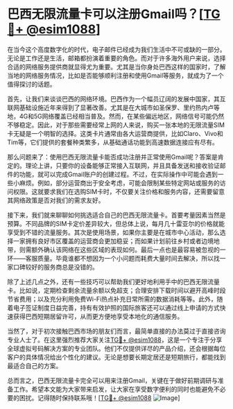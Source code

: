 # 巴西无限流量卡可以注册Gmail吗？[[TG💪+ @esim1088](https://t.me/s/esim1088)]

在当今这个高度数字化的时代，电子邮件已经成为我们生活中不可或缺的一部分。无论是工作还是生活，邮箱都扮演着重要的角色。而对于许多海外用户来说，选择合适的网络服务提供商就显得尤为重要。尤其是当你身处巴西这样的国家时，了解当地的网络服务情况，比如是否能够顺利注册和使用Gmail等服务，就成为了一个值得探讨的话题。

首先，让我们来谈谈巴西的网络环境。巴西作为一个幅员辽阔的发展中国家，其互联网基础设施近年来得到了显著改善。尤其是在大城市如圣保罗、里约热内卢等地，4G和5G网络覆盖已经相当普及。然而，在某些偏远地区，网络信号可能仍然不够稳定。因此，对于那些需要经常上网的人来说，购买一张本地的无限流量SIM卡无疑是一个明智的选择。这类卡片通常由各大运营商提供，比如Claro、Vivo和Tim等，它们提供的套餐种类繁多，从基础通话功能到高速数据连接应有尽有。

那么问题来了：使用巴西无限流量卡能否成功注册并正常使用Gmail呢？答案是肯定的。理论上讲，只要你的设备能够正常接入互联网，并且具备发送和接收验证邮件的功能，就可以完成Gmail账户的创建过程。不过，在实际操作中可能会遇到一些小麻烦。例如，部分运营商出于安全考虑，可能会限制某些特定网站或服务的访问权限。这就要求我们在选购SIM卡时，不仅要关注价格和服务内容，还需要留意其网络政策是否对我们的需求友好。

接下来，我们就来聊聊如何挑选适合自己的巴西无限流量卡。首要考量因素当然是预算。不同品牌的SIM卡定价差异较大，但总体上说，每月几十雷亚尔的价格就能享受到不错的流量服务。其次是使用场景，如果你主要是在城市中心活动，那么选择一家拥有良好市区覆盖的运营商会更加稳妥；而如果计划前往乡村或者边境地带，则需额外确认该网络在这些区域的表现如何。最后一点也是最容易被忽视的一环——客服质量。毕竟谁都不想因为一个小问题而耗费大量时间去解决，所以找一家口碑较好的服务商总是没错的。

除了上述几点之外，还有一些技巧可以帮助我们更好地利用手中的巴西无限流量卡。比如说，定期检查剩余流量余额以免超支；合理安排下载时间以避开高峰时段节省费用；以及充分利用免费Wi-Fi热点补充日常所需的数据消耗等等。此外，随着电子签证制度日益完善，持有有效护照的国际旅客还可以通过线上申请的方式快速获得巴西短期居留许可，从而更方便地享受本地化的通信服务。

当然了，对于初次接触巴西市场的朋友们而言，最简单直接的办法莫过于直接咨询专业人士了。在这里强烈推荐大家关注[TG💪+ @esim1088](https://t.me/s/esim1088)，这是一个专注于分享全球虚拟号码解决方案的专业团队。他们不仅提供详尽的产品介绍，还会根据每位客户的具体情况给出个性化的建议。无论是想要长期定居还是短期旅行，都能找到最适合自己的方案。

总而言之，巴西无限流量卡完全可以用来注册Gmail，关键在于做好前期调研与准备工作。希望本文能为大家带来启发，让大家在享受数字便利的同时也能避免不必要的困扰。记得随时保持联系哦！[[TG💪+ @esim1088](https://t.me/s/esim1088) ![Image](https://i.postimg.cc/4NQfJmqS/Snipaste-2025-05-13-00-14-12.png)]